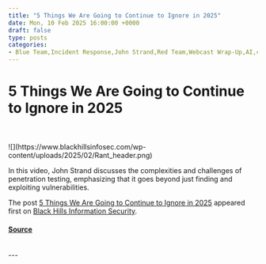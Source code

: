 ```yaml
---
title: "5 Things We Are Going to Continue to Ignore in 2025"
date: Mon, 10 Feb 2025 16:00:00 +0000
draft: false
type: posts
categories: 
- Blue Team,Incident Response,John Strand,Red Team,Webcast Wrap-Up,AI,cloud,penetration testing
---
```

# 5 Things We Are Going to Continue to Ignore in 2025

<br/>

<br/>
![](https://www.blackhillsinfosec.com/wp-content/uploads/2025/02/Rant_header.png)

In this video, John Strand discusses the complexities and challenges of penetration testing, emphasizing that it goes beyond just finding and exploiting vulnerabilities.

The post [5 Things We Are Going to Continue to Ignore in 2025](https://www.blackhillsinfosec.com/5-things-we-are-going-to-continue-to-ignore-in-2025-wrapup/) appeared first on [Black Hills Information Security](https://www.blackhillsinfosec.com).

#### [Source](https://www.blackhillsinfosec.com/5-things-we-are-going-to-continue-to-ignore-in-2025-wrapup/)

<br/>
---
